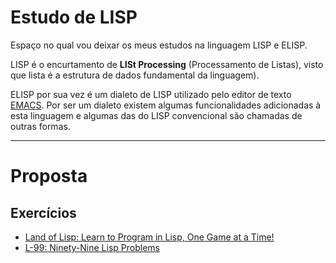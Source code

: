 # Estudo de LISP

Espaço no qual vou deixar os meus estudos na linguagem LISP e ELISP.

LISP é o encurtamento de **LISt Processing** (Processamento de Listas), visto
que lista é a estrutura de dados fundamental da linguagem).

ELISP por sua vez é um dialeto de LISP utilizado pelo editor de texto
[EMACS](https://www.gnu.org/software/emacs/). Por ser um dialeto existem
algumas funcionalidades adicionadas à esta linguagem e algumas das do LISP
convencional são chamadas de outras formas.

---

# Proposta

## Exercícios
- [Land of Lisp: Learn to Program in Lisp, One Game at a Time!](http://landoflisp.com/)
- [L-99: Ninety-Nine Lisp Problems](https://www.ic.unicamp.br/~meidanis/courses/mc336/2006s2/funcional/L-99_Ninety-Nine_Lisp_Problems.html)
